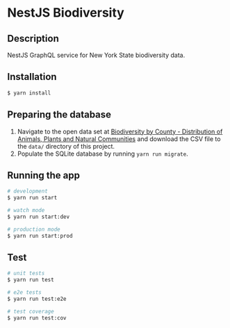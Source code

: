 # NestJS Biodiversity

## Description

NestJS GraphQL service for New York State biodiversity data.

## Installation

```bash
$ yarn install
```

## Preparing the database

1. Navigate to the open data set at [Biodiversity by County - Distribution of Animals, Plants and Natural Communities](https://catalog.data.gov/dataset/biodiversity-by-county-distribution-of-animals-plants-and-natural-communities) and download the CSV file to the `data/` directory of this project.
2. Populate the SQLite database by running `yarn run migrate`.

## Running the app

```bash
# development
$ yarn run start

# watch mode
$ yarn run start:dev

# production mode
$ yarn run start:prod
```

## Test

```bash
# unit tests
$ yarn run test

# e2e tests
$ yarn run test:e2e

# test coverage
$ yarn run test:cov
```
